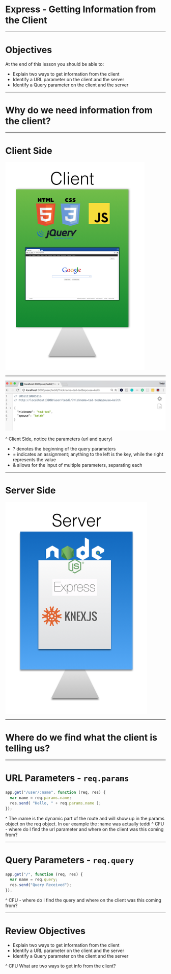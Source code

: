 # Express - Getting Information from the Client

---

# Objectives

At the end of this lesson you should be able to:

- Explain two ways to get information from the client
- Identify a URL parameter on the client and the server
- Identify a Query parameter on the client and the server

---

# Why do we need information from the client?

---

# Client Side

![left](client.png)

---

![fit](clientparameters.png)

^ Client Side, notice the parameters (url and query)
- ? denotes the beginning of the query parameters
- = indicates an assignment; anything to the left is the key, while the right represents the value
- & allows for the input of multiple parameters, separating each

---

# Server Side

![right](server.png)

---

# Where do we find what the client is telling us?

---

# URL Parameters - `req.params`


```javascript
app.get("/user/:name", function (req, res) {
  var name = req.params.name;
  res.send( "Hello, " + req.params.name );
});
```

^ The :name is the dynamic part of the route and will show up in the params object on the req object. In our example the :name was actually teddi
^ CFU - where do I find the url parameter and where on the client was this coming from?

---

# Query Parameters - `req.query`

```javascript
app.get("/", function (req, res) {
  var name = req.query;
  res.send("Query Received");
});
```

^ CFU - where do I find the query and where on the client was this coming from?

---

# Review Objectives

- Explain two ways to get information from the client
- Identify a URL parameter on the client and the server
- Identify a Query parameter on the client and the server

^ CFU What are two ways to get info from the client?
